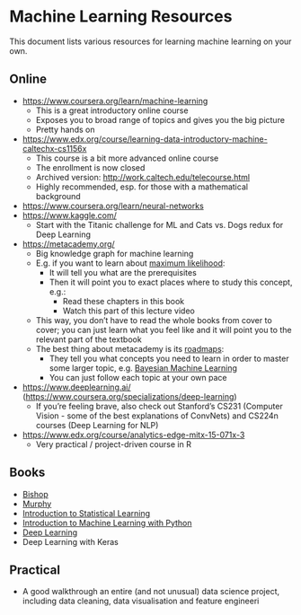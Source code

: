 # Machine Learning Resources

This document lists various resources for learning machine learning on your own.

## Online
- https://www.coursera.org/learn/machine-learning
  - This is a great introductory online course
  - Exposes you to broad range of topics and gives you the big picture
  - Pretty hands on
- https://www.edx.org/course/learning-data-introductory-machine-caltechx-cs1156x
  - This course is a bit more advanced online course
  - The enrollment is now closed
  - Archived version: http://work.caltech.edu/telecourse.html
  - Highly recommended, esp. for those with a mathematical background
- https://www.coursera.org/learn/neural-networks
- https://www.kaggle.com/
  - Start with the Titanic challenge for ML and Cats vs. Dogs redux for Deep Learning
- https://metacademy.org/
  - Big knowledge graph for machine learning
  - E.g. if you want to learn about [maximum likelihood](https://metacademy.org/graphs/concepts/maximum_likelihood):
    - It will tell you what are the prerequisites
    - Then it will point you to exact places where to study this concept, e.g.:
      - Read these chapters in this book
      - Watch this part of this lecture video
  - This way, you don’t have to read the whole books from cover to cover; you can just learn what you feel like and it will point you to the relevant part of the textbook
  - The best thing about metacademy is its [roadmaps](https://metacademy.org/roadmaps/):
    - They tell you what concepts you need to learn in order to master some larger topic, e.g. [Bayesian Machine Learning](https://metacademy.org/roadmaps/rgrosse/bayesian_machine_learning)
    - You can just follow each topic at your own pace
- https://www.deeplearning.ai/ (https://www.coursera.org/specializations/deep-learning)
  - If you’re feeling brave, also check out Stanford’s CS231 (Computer Vision - some of the best explanations of ConvNets) and CS224n courses (Deep Learning for NLP)
- https://www.edx.org/course/analytics-edge-mitx-15-071x-3
  - Very practical / project-driven course in R

## Books
- [Bishop](https://www.amazon.com/Pattern-Recognition-Learning-Information-Statistics/dp/0387310738)
- [Murphy](https://www.cs.ubc.ca/~murphyk/MLbook/)
- [Introduction to Statistical Learning](http://www-bcf.usc.edu/~gareth/ISL/getbook.html)
- [Introduction to Machine Learning with Python](https://www.amazon.co.uk/Introduction-Machine-Learning-Python-Sarah/dp/1449369413)
- [Deep Learning](https://www.amazon.com/Deep-Learning-Adaptive-Computation-Machine/dp/0262035618)
- Deep Learning with Keras

## Practical
- A good walkthrough an entire (and not unusual) data science project, including data cleaning, data visualisation and feature engineeri